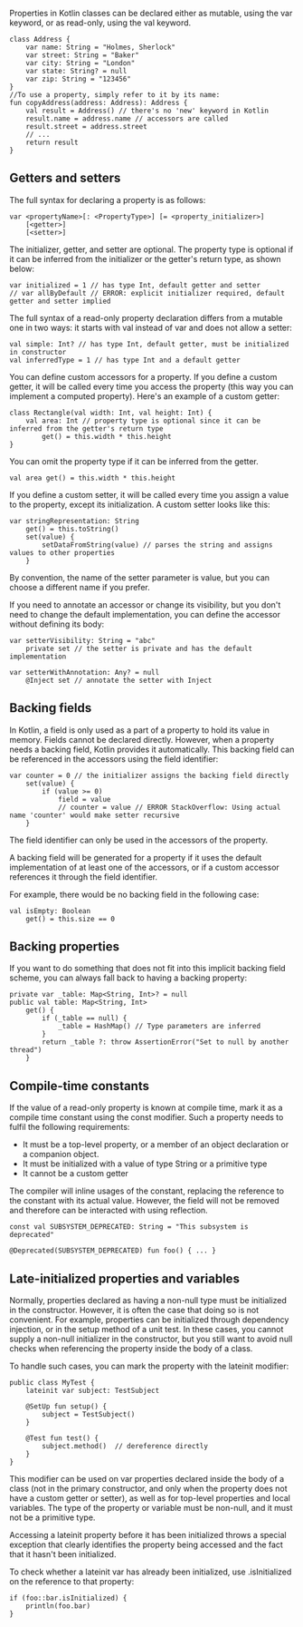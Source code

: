 Properties in Kotlin classes can be declared either as mutable, using the var keyword, or as read-only, using the val
keyword.

```
class Address {
    var name: String = "Holmes, Sherlock"
    var street: String = "Baker"
    var city: String = "London"
    var state: String? = null
    var zip: String = "123456"
}
//To use a property, simply refer to it by its name:
fun copyAddress(address: Address): Address {
    val result = Address() // there's no 'new' keyword in Kotlin
    result.name = address.name // accessors are called
    result.street = address.street
    // ...
    return result
}
```

## Getters and setters

The full syntax for declaring a property is as follows:

```
var <propertyName>[: <PropertyType>] [= <property_initializer>]
    [<getter>]
    [<setter>]
```

The initializer, getter, and setter are optional. The property type is optional if it can be inferred from the
initializer or the getter's return type, as shown below:

```
var initialized = 1 // has type Int, default getter and setter
// var allByDefault // ERROR: explicit initializer required, default getter and setter implied
```

The full syntax of a read-only property declaration differs from a mutable one in two ways: it starts with val instead
of var and does not allow a setter:

```
val simple: Int? // has type Int, default getter, must be initialized in constructor
val inferredType = 1 // has type Int and a default getter
```

You can define custom accessors for a property. If you define a custom getter, it will be called every time you access
the property (this way you can implement a computed property). Here's an example of a custom getter:

```
class Rectangle(val width: Int, val height: Int) {
    val area: Int // property type is optional since it can be inferred from the getter's return type
        get() = this.width * this.height
}
```

You can omit the property type if it can be inferred from the getter.

```
val area get() = this.width * this.height
```

If you define a custom setter, it will be called every time you assign a value to the property, except its
initialization. A custom setter looks like this:

```
var stringRepresentation: String
    get() = this.toString()
    set(value) {
        setDataFromString(value) // parses the string and assigns values to other properties
    }
```

By convention, the name of the setter parameter is value, but you can choose a different name if you prefer.

If you need to annotate an accessor or change its visibility, but you don't need to change the default implementation,
you can define the accessor without defining its body:

```
var setterVisibility: String = "abc"
    private set // the setter is private and has the default implementation

var setterWithAnnotation: Any? = null
    @Inject set // annotate the setter with Inject
```

## Backing fields

In Kotlin, a field is only used as a part of a property to hold its value in memory. Fields cannot be declared directly.
However, when a property needs a backing field, Kotlin provides it automatically. This backing field can be referenced
in the accessors using the field identifier:

```
var counter = 0 // the initializer assigns the backing field directly
    set(value) {
        if (value >= 0)
            field = value
            // counter = value // ERROR StackOverflow: Using actual name 'counter' would make setter recursive
    }
```

The field identifier can only be used in the accessors of the property.

A backing field will be generated for a property if it uses the default implementation of at least one of the accessors,
or if a custom accessor references it through the field identifier.

For example, there would be no backing field in the following case:

```
val isEmpty: Boolean
    get() = this.size == 0
```

## Backing properties

If you want to do something that does not fit into this implicit backing field scheme, you can always fall back to
having a backing property:

```
private var _table: Map<String, Int>? = null
public val table: Map<String, Int>
    get() {
        if (_table == null) {
            _table = HashMap() // Type parameters are inferred
        }
        return _table ?: throw AssertionError("Set to null by another thread")
    }
```

## Compile-time constants

If the value of a read-only property is known at compile time, mark it as a compile time constant using the const
modifier. Such a property needs to fulfil the following requirements:

* It must be a top-level property, or a member of an object declaration or a companion object.
* It must be initialized with a value of type String or a primitive type
* It cannot be a custom getter

The compiler will inline usages of the constant, replacing the reference to the constant with its actual value. However,
the field will not be removed and therefore can be interacted with using reflection.

```
const val SUBSYSTEM_DEPRECATED: String = "This subsystem is deprecated"

@Deprecated(SUBSYSTEM_DEPRECATED) fun foo() { ... }
```

## Late-initialized properties and variables

Normally, properties declared as having a non-null type must be initialized in the constructor. However, it is often the
case that doing so is not convenient. For example, properties can be initialized through dependency injection, or in the
setup method of a unit test. In these cases, you cannot supply a non-null initializer in the constructor, but you still
want to avoid null checks when referencing the property inside the body of a class.

To handle such cases, you can mark the property with the lateinit modifier:

```
public class MyTest {
    lateinit var subject: TestSubject

    @SetUp fun setup() {
        subject = TestSubject()
    }

    @Test fun test() {
        subject.method()  // dereference directly
    }
}
```

This modifier can be used on var properties declared inside the body of a class (not in the primary constructor, and
only when the property does not have a custom getter or setter), as well as for top-level properties and local
variables. The type of the property or variable must be non-null, and it must not be a primitive type.

Accessing a lateinit property before it has been initialized throws a special exception that clearly identifies the
property being accessed and the fact that it hasn't been initialized.

To check whether a lateinit var has already been initialized, use .isInitialized on the reference to that property:

```
if (foo::bar.isInitialized) {
    println(foo.bar)
}
```


